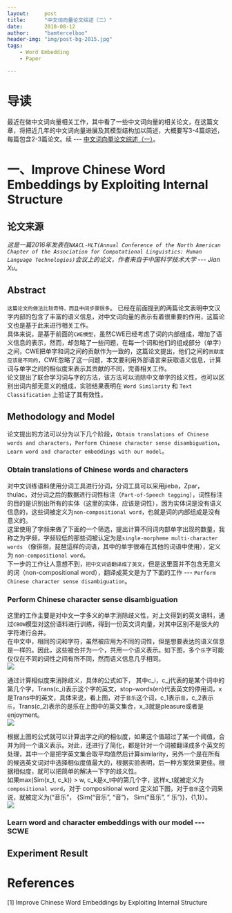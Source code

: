 ```yaml
---
layout:     post
title:      "中文词向量论文综述（二）"
date:       2018-08-12
author:     "bamtercelboo"
header-img: "img/post-bg-2015.jpg"
tags:
    - Word Embedding
    - Paper

---
```



#  导读  #
最近在做中文词向量相关工作，其中看了一些中文词向量的相关论文，在这篇文章，将把近几年的中文词向量进展及其模型结构加以简述，大概要写3-4篇综述，每篇包含2-3篇论文。续 --- [中文词向量论文综述（一）](https://bamtercelboo.github.io/2018/08/10/chinese_embedding_paper_first/)。  


# 一、Improve Chinese Word Embeddings by Exploiting Internal Structure #

## 论文来源 ##
*这是一篇2016年发表在`NAACL-HLT(Annual Conference of the North American Chapter of the Association for Computational Linguistics: Human Language Technologies)`会议上的论文，作者来自于中国科学技术大学 --- Jian Xu。*

## Abstract ##
`这篇论文的做法比较奇特，而且中间步骤很多`。
已经在前面提到的两篇论文表明中文汉字内部的包含了丰富的语义信息，对中文词向量的表示有着很重要的作用，这篇论文也是基于此来进行相关工作。  
具体来说，是基于前面的`CWE模型`，虽然CWE已经考虑了词的内部组成，增加了语义信息的表示，然而，却忽略了一些问题，在每一个词和他们的组成部分（单字）之间，CWE把单字和词之间的贡献作为一致的，这篇论文提出，他们之间的`贡献度应该是不同的`，CWE忽略了这一问题，本文要利用外部语言来获取语义信息，计算词与单字之间的相似度来表示其贡献的不同，完善相关工作。  
论文提出了联合学习词与字的方法，该方法可以消除中文单字的歧义性，也可以区别出词内部无意义的组成，实验结果表明在 `Word Similarity` 和 `Text Classification` 上验证了其有效性。

## Methodology and Model ##
论文提出的方法可以分为以下几个阶段，`Obtain translations of Chinese words and characters`，`Perform Chinese character sense disambiguation`，`Learn word and character embeddings with our model`。  

### Obtain translations of Chinese words and characters ###
对中文训练语料使用分词工具进行分词，分词工具可以采用jieba，Zpar，thulac，对分词之后的数据进行词性标注（`Part-of-Speech tagging`），词性标注的目的是识别出所有的实体（这里的实体，应该是词性），因为实体词是没有语义信息的，这些词被定义为`non-compositional word`，也就是词的内部组成是没有意义的。    
这里使用了字频来做了下面的一个筛选，提出计算不同词内部单字出现的数量，我称之为字频，字频较低的那些词被认定为是`single-morpheme multi-character words` （像徘徊，琵琶這样的词语，其中的单字很难在其他的词语中使用），定义为 `non-compositional word`。  
下一步的工作让人意想不到，`把中文词语翻译成了英文`，但是这里面并不包含无意义的词（non-compositional word），翻译成英文是为了下面的工作 --- `Perform Chinese character sense disambiguation`。


### Perform Chinese character sense disambiguation ###
这里的工作主要是对中文一字多义的单字消除歧义性，对上文得到的英文语料，通过`CBOW`模型对这份语料进行训练，得到一份英文词向量，对其中区别不是很大的字符进行合并。  
在中文中，相同的词和字符，虽然被应用为不同的词性，但是想要表达的语义信息是一样的。因此，这些被合并为一个，共用一个语义表示。如下图，多个`乐`字可能仅仅在不同的词性之间有所不同，然而语义信息几乎相同。  
![](https://i.imgur.com/N1dNNuS.jpg)  

通过计算相似度来消除歧义，具体的公式如下，  其中c_i，c_j代表的是某个词中的第几个字，Trans(c_i)表示这个字的英文，stop-words(en)代表英文的停用词，x是Trans中的英文，具体来说，看上图，对于`音乐`这个词，c_1表示`音`，c_2表示`乐`，Trans(c_2)表示的是乐在上图中的英文集合，x_3就是pleasure或者是enjoyment。    
![](https://i.imgur.com/d5h5kBc.jpg)  

根据上图的公式就可以计算出字之间的相似度，如果这个值超过了某一个阈值，合并为同一个语义表示。对此，还进行了简化，都是针对一个词被翻译成多个英文的处理，其中一个是把字英文集合取平均值然后计算similarity，另外一个是在所有的候选英文词对中选择相似度值最大的，根据实验表明，后一种方案效果更佳。根据相似度，就可以把简单的解决一下字的歧义性。    
如果max(Sim(x_t, c_k)) > w, c_k是x_t中的第几个字，这样x_t就被定义为 `compositional word`，对于 compositional word 定义如下图，对于`音乐`这个词来说，就被定义为(“音乐”， {Sim(“音乐”, “音”)， Sim(“音乐”, “
乐”)}，{1,1}）。  
![](https://i.imgur.com/169ixoU.jpg)  


### Learn word and character embeddings with our model  --- SCWE ###







## Experiment Result ##






# References  #
[1] Improve Chinese Word Embeddings by Exploiting Internal Structure  
  
 









